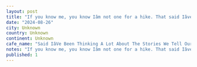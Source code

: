 ```yaml
---
layout: post
title: "If you know me, you know Iâm not one for a hike. That said Iâve been thinking a lot about the stories we tell our selves about who we are (in my case, I donât hike or read for fun) so I figured"
date: "2024-08-26"
city: Unknown
country: Unknown
continent: Unknown
cafe_name: "Said IâVe Been Thinking A Lot About The Stories We Tell Our Selves About Who We Are (In My Case"
notes: "If you know me, you know Iâm not one for a hike. That said Iâve been thinking a lot about the stories we tell our selves about who we are (in my case, I donât hike or read for fun) so I figured no better time to challenge that assumption than on a once in a lifetime trip to Ireland. Bri was busy catching up with friends today so it was just me and the sheep. Verdict, my knees definitely still hurt, but in this case the view was so positively stunning that it was worth the pain. I donât know that youâll see me on the chief any time soon, but something with a rolling hillâ¦"
published: 1
---
```

